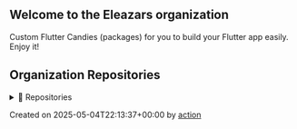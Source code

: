 ## Welcome to the Eleazars organization

Custom Flutter Candies (packages) for you to build your Flutter app easily. Enjoy it!

## Organization Repositories

<details><summary>📖 Repositories</summary>

| Name | Description | Stars | Latest Commit | Topics |
| ---- | --- | ----------- | ------------- | ------ |
| [repo3](https://github.com/EleazarNathanOrg/repo3) | <no description> | 1 | 2025-04-30T04:27:28Z | my-digital-id, utility |
| [repo1](https://github.com/EleazarNathanOrg/repo1) | <no description> | 0 | 2025-04-30T07:55:57Z | industry-utility, integration-my-digital-id, integration-powerbi |
| [repo2](https://github.com/EleazarNathanOrg/repo2) | <no description> | 0 | 2025-04-30T04:11:30Z |  |
| [mytemplate](https://github.com/EleazarNathanOrg/mytemplate) | <no description> | 0 | 2025-04-30T04:14:02Z |  |


</details>

Created on 2025-05-04T22:13:37+00:00 by [action](https://github.com/CaiJingLong/action-org-repo-list.git)

